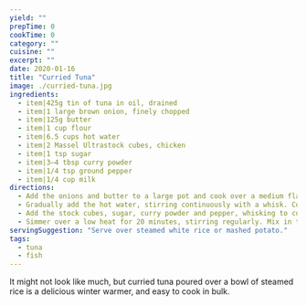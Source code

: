 ```yaml
---
yield: ""
prepTime: 0
cookTime: 0
category: ""
cuisine: ""
excerpt: ""
date: 2020-01-16
title: "Curried Tuna"
image: ./curried-tuna.jpg
ingredients:
  - item|425g tin of tuna in oil, drained
  - item|1 large brown onion, finely chopped
  - item|125g butter
  - item|1 cup flour
  - item|6.5 cups hot water
  - item|2 Massel Ultrastock cubes, chicken
  - item|1 tsp sugar
  - item|3–4 tbsp curry powder
  - item|1/4 tsp ground pepper
  - item|1/4 cup milk
directions:
  - Add the onions and butter to a large pot and cook over a medium flame until the onions are golden and soft. Add the flour and combine until a soft dough forms.
  - Gradually add the hot water, stirring continuously with a whisk. Continue until all of the water has been added and a medium-thick roux (basic white sauce) forms.
  - Add the stock cubes, sugar, curry powder and pepper, whisking to combine. Add the tuna and stir through, breaking up the larger chunks with the whisk.
  - Simmer over a low heat for 20 minutes, stirring regularly. Mix in the milk just prior to serving. Be sure to taste test and add any additional salt or pepper to your liking.
servingSuggestion: "Serve over steamed white rice or mashed potato."
tags:
  - tuna
  - fish
---
```


It might not look like much, but curried tuna poured over a bowl of steamed rice is a delicious winter warmer, and easy to cook in bulk.
